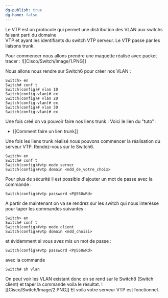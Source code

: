 ```yaml
---
dg-publish: true
dg-home: false
---
```

Le VTP est un protocole qui permet une distribution des VLAN aux switchs faisant parti du domaine  
VTP et ayant les identifiants du switch VTP serveur. Le VTP passe par les liaisons trunk.

Pour commencer nous allons prendre une maquette réalisé avec packet tracer : 
![[Cisco/Switch/Image/1.PNG]]

Nous allons nous rendre sur Switch6 pour créer nos VLAN :
```IOS 
Switch> en
Switch# conf t
Switch(config)# vlan 10
Switch(config-vlan)# ex
Switch(config)# vlan 20
Switch(config-vlan)# ex 
Switch(config)# vlan 30
Switch(config-vlan)# ex
```

Une fois créé on va pouvoir faire nos liens trunk :
Voici le lien du "tuto" :
- [[Comment faire un lien trunk]]

Une fois les liens trunk réalisé nous pouvons commencer la réalisation du serveur VTP. Rendez-vous sur le Switch6.

```IOS
Switch> en
Switch# conf t
Switch(config)#vtp mode server
Switch(config)#vtp domain <ndd_de_votre_choix>
```
Pour plus de sécurité il est possible d'ajouter un mot de passe avec la commande :
```IOS
Switch(config)#vtp password <P@550wRd>
```

A partir de maintenant on va se rendrez sur les switch qui nous interèsse pour taper les commandes suivantes :
```
Switch> en
Switch# conf t
Switch(config)#vtp mode client
Switch(config)#vtp domain <ndd_choisi>
```
et évidemment si vous avez mis un mot de passe  : 
```IOS
Switch(config)#vtp password <P@550wRd>
```
avec la commande 
```IOS
Switch# sh vlan
```
On peut voir les VLAN existant donc on se rend sur le Switch8 (Switch client) et taper la commande voila le résultat. 
![[Cisco/Switch/Image/2.PNG]]
 Et voila votre serveur VTP est fonctionnel.